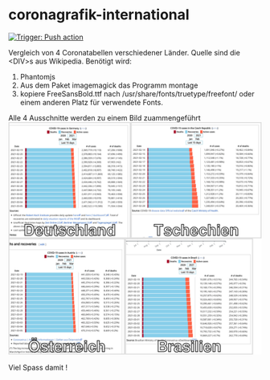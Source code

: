 # coronagrafik-international
[![Trigger: Push action](https://github.com/dewomser/coronagrafik-international/actions/workflows/test.yml/badge.svg)](https://github.com/dewomser/coronagrafik-international/actions/workflows/test.yml)

Vergleich von 4 Coronatabellen verschiedener Länder. Quelle sind die \<DIV\>s aus Wikipedia.
  Benötigt wird:
  
  1. Phantomjs
  2. Aus dem Paket imagemagick das Programm montage
  3. kopiere FreeSansBold.ttf nach /usr/share/fonts/truetype/freefont/   oder einem anderen Platz für verwendete Fonts.

 Alle 4 Ausschnitte werden zu einem Bild zuammengeführt
![alt text](dc.jpg "Coronavergleich")

Viel Spass damit !

